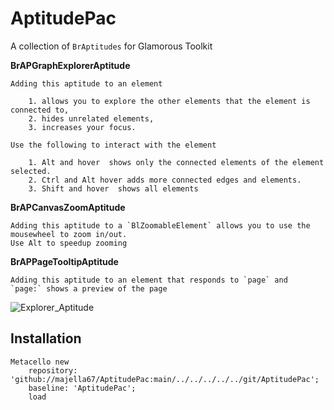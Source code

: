 # AptitudePac
A collection of `BrAptitudes` for Glamorous Toolkit

**BrAPGraphExplorerAptitude** 

	Adding this aptitude to an element
 
 		1. allows you to explore the other elements that the element is connected to,
		2. hides unrelated elements,
		3. increases your focus.

	Use the following to interact with the element

  		1. Alt and hover  shows only the connected elements of the element selected.
 		2. Ctrl and Alt hover adds more connected edges and elements.
 		3. Shift and hover  shows all elements
    
**BrAPCanvasZoomAptitude**


	Adding this aptitude to a `BlZoomableElement` allows you to use the mousewheel to zoom in/out.
 	Use Alt to speedup zooming

**BrAPPageTooltipAptitude**

	Adding this aptitude to an element that responds to `page` and  `page:` shows a preview of the page 

 ![Explorer_Aptitude](https://github.com/majella67/AptitudePac/assets/52683123/67aa4e71-08b1-400c-ae25-59a3c07a7ae5)
 
## Installation

```
Metacello new
	repository: 'github://majella67/AptitudePac:main/../../../../../git/AptitudePac';
	baseline: 'AptitudePac';
	load
```

